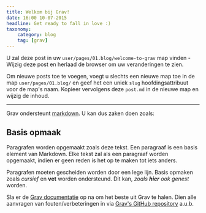 ```yaml
---
title: Welkom bij Grav!
date: 16:00 10-07-2015
headline: Get ready to fall in love :)
taxonomy:
    category: blog
    tag: [grav]
---
```


U zal deze post in uw `user/pages/01.blog/welcome-to-grav` map vinden - Wijzig deze post en herlaad de browser om uw veranderingen te zien.

Om nieuwe posts toe te voegen, voegt u slechts een nieuwe map toe in de map `user/pages/01.blog/` en geef het een uniek `slug` hoofdingsattribuut voor de map's naam. Kopieer vervolgens deze `post.md` in de nieuwe map en wijzig de inhoud.

---

Grav ondersteunt [markdown](https://en.wikipedia.org/wiki/Markdown). U kan dus zaken doen zoals:

## Basis opmaak

Paragrafen worden opgemaakt zoals deze tekst. Een paragraaf is een basis element van Markdown. Elke tekst zal als een paragraaf worden opgemaakt, indien er geen reden is het op te maken tot iets anders.

Paragrafen moeten gescheiden worden door een lege lijn. Basis opmaken zoals *cursief* en **vet** worden ondersteund. Dit kan, *zoals **hier** ook genest* worden.

Sla er de [Grav documentatie][grav-docs] op na om het beste uit Grav te halen. Dien alle aanvragen van fouten/verbeteringen in via [Grav's GitHub repository][grav-gh] a.u.b.

[grav]: http://getgrav.org
[grav-docs]: http://learn.getgrav.org
[grav-gh]: https://github.com/getgrav/grav


